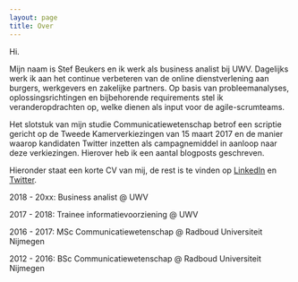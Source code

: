 ```yaml
---
layout: page
title: Over
---
```


Hi.

Mijn naam is Stef Beukers en ik werk als business analist bij UWV. Dagelijks werk ik aan het continue verbeteren van de online dienstverlening aan burgers, werkgevers en zakelijke partners. Op basis van probleemanalyses, oplossingsrichtingen en bijbehorende requirements stel ik veranderopdrachten op, welke dienen als input voor de agile-scrumteams.

Het slotstuk van mijn studie Communicatiewetenschap betrof een scriptie gericht op de Tweede Kamerverkiezingen van 15 maart 2017 en de manier waarop kandidaten Twitter inzetten als campagnemiddel in aanloop naar deze verkiezingen. Hierover heb ik een aantal blogposts geschreven.

Hieronder staat een korte CV van mij, de rest is te vinden op [LinkedIn](https://linkedin.com/in/stefbeukers) en [Twitter](https://twitter.com/stefbeukers).

2018 - 20xx: Business analist @ UWV

2017 - 2018: Trainee informatievoorziening @ UWV

2016 - 2017: MSc Communicatiewetenschap @ Radboud Universiteit Nijmegen 

2012 - 2016: BSc Communicatiewetenschap @ Radboud Universiteit Nijmegen 
